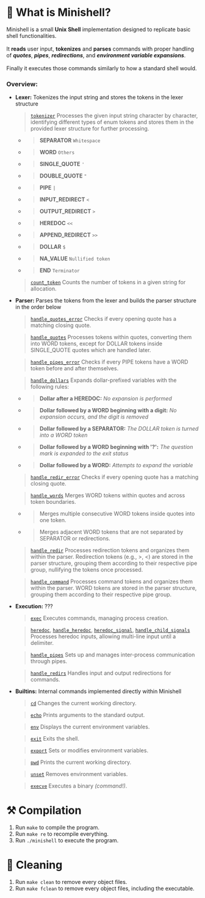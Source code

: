 # 🦊 What is Minishell?

Minishell is a small **Unix Shell** implementation designed to replicate basic shell functionalities. </br></br>
It **reads** user input, **tokenizes** and **parses** commands with proper handling of ***quotes***, ***pipes***, ***redirections***, and ***environment variable expansions***. </br></br>
Finally it executes those commands similarly to how a standard shell would.

### Overview:
- **Lexer:** Tokenizes the input string and stores the tokens in the lexer structure
  > [`tokenizer`](https://github.com/flmarsou/minishell/blob/main/src/parser/tokenizer.c) Processes the given input string character by character, identifying different types of enum tokens and stores them in the provided lexer structure for further processing.
  - > **SEPARATOR** `Whitespace`
  - > **WORD** `Others`
  - > **SINGLE_QUOTE** `'`
  - > **DOUBLE_QUOTE** `"`
  - > **PIPE** `|`
  - > **INPUT_REDIRECT** `<`
  - > **OUTPUT_REDIRECT** `>`
  - > **HEREDOC** `<<`
  - > **APPEND_REDIRECT** `>>`
  - > **DOLLAR** `$`
  - > **NA_VALUE** `Nullified token`
  - > **END** `Terminator`

  > [`count_token`](https://githubcom/flmarsou/minishell/blob/main/src/parser/count_tokens.c) Counts the number of tokens in a given string for allocation.

- **Parser:** Parses the tokens from the lexer and builds the parser structure in the order below
  > [`handle_quotes_error`](https://github.com/flmarsou/minishell/blob/main/src/parser/handle_quotes_error.c) Checks if every opening quote has a matching closing quote.

  > [`handle_quotes`](https://github.com/flmarsou/minishell/blob/main/src/parser/handle_quotes.c) Processes tokens within quotes, converting them into WORD tokens, except for DOLLAR tokens inside SINGLE_QUOTE quotes which are handled later.

  > [`handle_pipes_error`](https://github.com/flmarsou/minishell/blob/main/src/parser/handle_pipes_error.c) Checks if every PIPE tokens have a WORD token before and after themselves.

  > [`handle_dollars`](https://github.com/flmarsou/minishell/blob/main/src/parser/handle_dollars.c) Expands dollar-prefixed variables with the following rules:
  - > **Dollar after a HEREDOC:** *No expansion is performed*
  - > **Dollar followed by a WORD beginning with a digit:** *No expansion occurs, and the digit is removed*
  - > **Dollar followed by a SEPARATOR:** *The DOLLAR token is turned into a WORD token*
  - > **Dollar followed by a WORD beginning with '?':** *The question mark is expanded to the exit status*
  - > **Dollar followed by a WORD:** *Attempts to expand the variable*

  > [`handle_redir_error`](https://github.com/flmarsou/minishell/blob/main/src/parser/handle_quotes_error.c) Checks if every opening quote has a matching closing quote.

  > [`handle_words`](https://github.com/flmarsou/minishell/blob/main/src/parser/handle_words.c) Merges WORD tokens within quotes and across token boundaries.
  - > Merges multiple consecutive WORD tokens inside quotes into one token.
  - > Merges adjacent WORD tokens that are not separated by SEPARATOR or redirections.

  > [`handle_redir`](https://github.com/flmarsou/minishell/blob/main/src/parser/handle_redir.c) Processes redirection tokens and organizes them within the parser. Redirection tokens (e.g., >, <) are stored in the parser structure, grouping them according to their respective pipe group, nullifying the tokens once processed.

  > [`handle_command`](https://github.com/flmarsou/minishell/blob/main/src/parser/handle_command.c) Processes command tokens and organizes them within the parser. WORD tokens are stored in the parser structure, grouping them according to their respective pipe group.

- **Execution:** ???
  > [`exec`](https://github.com/flmarsou/minishell/blob/main/src/execution/exec.c) Executes commands, managing process creation.

  > [`heredoc`](https://github.com/flmarsou/minishell/blob/main/src/execution/heredoc.c), [`handle_heredoc`](https://github.com/flmarsou/minishell/blob/main/src/execution/handle_heredoc.c), [`heredoc_signal`](https://github.com/flmarsou/minishell/blob/main/src/execution/heredoc_signal.c), [`handle_child_signals`](https://github.com/flmarsou/minishell/blob/main/src/execution/handle_child_signals.c) Processes heredoc inputs, allowing multi-line input until a delimiter.

  > [`handle_pipes`](https://github.com/flmarsou/minishell/blob/main/src/execution/handle_pipes.c) Sets up and manages inter-process communication through pipes.

  > [`handle_redirs`](https://github.com/flmarsou/minishell/blob/main/src/execution/handle_redirs.c) Handles input and output redirections for commands.

- **Builtins:** Internal commands implemented directly within Minishell
  > [`cd`](https://github.com/flmarsou/minishell/blob/main/src/builtins/ft_cd.c) Changes the current working directory.

  > [`echo`](https://github.com/flmarsou/minishell/blob/main/src/builtins/ft_cd.c) Prints arguments to the standard output.

  > [`env`](https://github.com/flmarsou/minishell/blob/main/src/builtins/ft_cd.c) Displays the current environment variables.

  > [`exit`](https://github.com/flmarsou/minishell/blob/main/src/builtins/ft_cd.c) Exits the shell.

  > [`export`](https://github.com/flmarsou/minishell/blob/main/src/builtins/ft_cd.c) Sets or modifies environment variables.

  > [`pwd`](https://github.com/flmarsou/minishell/blob/main/src/builtins/ft_cd.c) Prints the current working directory.

  > [`unset`](https://github.com/flmarsou/minishell/blob/main/src/builtins/ft_cd.c) Removes environment variables.

  > [`execve`](https://github.com/flmarsou/minishell/blob/main/src/builtins/ft_cd.c) Executes a binary *(command!)*.

# ⚒️ Compilation

1. Run `make` to compile the program.
2. Run `make re` to recompile everything.
3. Run `./minishell` to execute the program.

# 🧼 Cleaning

1. Run `make clean` to remove every object files.
2. Run `make fclean` to remove every object files, including the executable.
